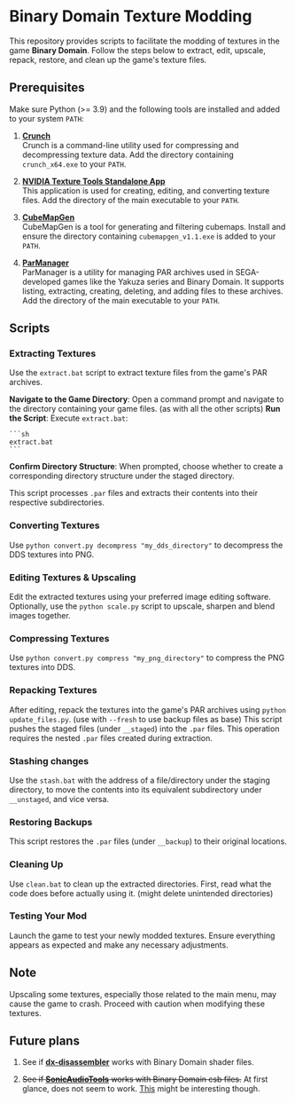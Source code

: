 # Binary Domain Texture Modding

This repository provides scripts to facilitate the modding of textures in the game **Binary Domain**. Follow the steps below to extract, edit, upscale, repack, restore, and clean up the game's texture files.

## Prerequisites

Make sure Python (>= 3.9) and the following tools are installed and added to your system `PATH`:

1. [**Crunch**](https://github.com/BinomialLLC/crunch/raw/master/bin/crunch_x64.exe)  
   Crunch is a command-line utility used for compressing and decompressing texture data. Add the directory containing `crunch_x64.exe` to your `PATH`.

2. [**NVIDIA Texture Tools Standalone App**](https://developer.nvidia.com/downloads/texture-tools-standalone-app)  
   This application is used for creating, editing, and converting texture files. Add the directory of the main executable to your `PATH`.

3. [**CubeMapGen**](https://gpuopen.com/wp-content/uploads/2017/01/cubemapgen_v1.1.exe)  
   CubeMapGen is a tool for generating and filtering cubemaps. Install and ensure the directory containing `cubemapgen_v1.1.exe` is added to your `PATH`.

4. [**ParManager**](https://github.com/Kaplas80/ParManager/releases)  
   ParManager is a utility for managing PAR archives used in SEGA-developed games like the Yakuza series and Binary Domain. It supports listing, extracting, creating, deleting, and adding files to these archives. Add the directory of the main executable to your `PATH`.

## Scripts

### Extracting Textures

Use the `extract.bat` script to extract texture files from the game's PAR archives.

**Navigate to the Game Directory**: Open a command prompt and navigate to the directory containing your game files. (as with all the other scripts)
**Run the Script**: Execute `extract.bat`:

    ```sh
    extract.bat
    ```

**Confirm Directory Structure**: When prompted, choose whether to create a corresponding directory structure under the staged directory.

This script processes `.par` files and extracts their contents into their respective subdirectories.

### Converting Textures

Use `python convert.py decompress "my_dds_directory"` to decompress the DDS textures into PNG.

### Editing Textures & Upscaling

Edit the extracted textures using your preferred image editing software.
Optionally, use the `python scale.py` script to upscale, sharpen and blend images together.

### Compressing Textures

Use `python convert.py compress "my_png_directory"` to compress the PNG textures into DDS.

### Repacking Textures

After editing, repack the textures into the game's PAR archives using `python update_files.py`. (use with `--fresh` to use backup files as base)
This script pushes the staged files (under `__staged`) into the `.par` files. This operation requires the nested `.par` files created during extraction.

### Stashing changes

Use the `stash.bat` with the address of a file/directory under the staging directory, to move the contents into its equivalent subdirectory under `__unstaged`, and vice versa.

### Restoring Backups

This script restores the `.par` files (under `__backup`) to their original locations.

### Cleaning Up

Use `clean.bat` to clean up the extracted directories. First, read what the code does before actually using it. (might delete unintended directories)

### Testing Your Mod

Launch the game to test your newly modded textures. Ensure everything appears as expected and make any necessary adjustments.

## Note

Upscaling some textures, especially those related to the main menu, may cause the game to crash. Proceed with caution when modifying these textures.

## Future plans

1. See if [**dx-disassembler**](https://github.com/theturboturnip/dx-disassembler/) works with Binary Domain shader files.

2. ~~See if [**SonicAudioTools**](https://github.com/blueskythlikesclouds/SonicAudioTools/) works with Binary Domain csb files.~~
    At first glance, does not seem to work. [This](https://pchelpforum.net/t/some-help-with-adx-aax-csb-game-sound-files.44367/) might be interesting though.
